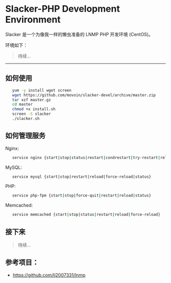 Slacker-PHP Development Environment
=====================================

Slacker 是一个为像我一样的懒虫准备的 LNMP PHP 开发环境 (CentOS)。

环境如下：

> 待续...

----------

## 如何使用

```bash
   yum -y install wget screen
   wget https://github.com/movoin/slacker-devel/archive/master.zip
   tar xzf master.gz
   cd master
   chmod +x install.sh
   screen -S slacker
   ./slacker.sh
```

## 如何管理服务

Nginx:
```bash
   service nginx {start|stop|status|restart|condrestart|try-restart|reload|force-reload|configtest}
```

MySQL:
```bash
   service mysql {start|stop|restart|reload|force-reload|status}
```

PHP:
```bash
   service php-fpm {start|stop|force-quit|restart|reload|status}
```

Memcached:
```bash
   service memcached {start|stop|status|restart|reload|force-reload}
```

## 接下来

> 待续...


## 参考项目：

- https://github.com/lj2007331/lnmp
